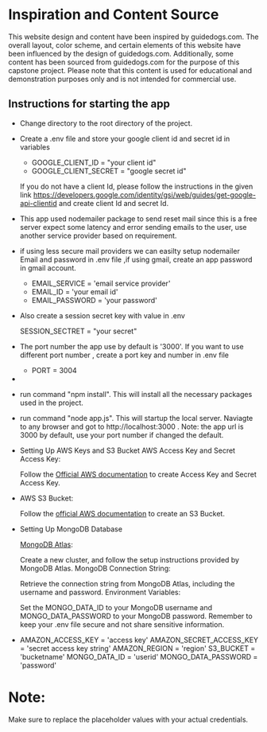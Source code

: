 # Inspiration and Content Source

This website design and content have been inspired by guidedogs.com. The overall layout, color scheme, and certain elements of this website have been influenced by the design of guidedogs.com. Additionally, some content has been sourced from guidedogs.com for the purpose of this capstone project. Please note that this content is used for educational and demonstration purposes only and is not intended for commercial use.

## Instructions for starting the app

- Change directory to the root directory of the project.
- Create a .env file and store your google client id and secret id in variables

  - GOOGLE_CLIENT_ID = "your client id"
  - GOOGLE_CLIENT_SECRET = "google secret id"

  If you do not have a client Id, please follow the instructions in the given link https://developers.google.com/identity/gsi/web/guides/get-google-api-clientid and create client Id and secret Id.

- This app used nodemailer package to send reset mail since this is a free server expect some latency and error sending emails to the user, use another service provider based on requirement.
- if using less secure mail providers we can easilty setup nodemailer Email and password in .env file ,if using gmail, create an app password in gmail account.

  - EMAIL_SERVICE = 'email service provider'
  - EMAIL_ID = 'your email id'
  - EMAIL_PASSWORD = 'your password'

- Also create a session secret key with value in .env

  SESSION_SECTRET = "your secret"

- The port number the app use by default is '3000'. If you want to use different port number , create a port key and number in .env file

  - PORT = 3004

-
- run command "npm install". This will install all the necessary packages used in the project.

- run command "node app.js". This will startup the local server. Naviagte to any browser
  and got to http://localhost:3000 . Note: the app url is 3000 by default, use your port number if changed the default.

- Setting Up AWS Keys and S3 Bucket
  AWS Access Key and Secret Access Key:

  Follow the [Official AWS documentation](https://docs.aws.amazon.com/general/latest/gr/aws-sec-cred-types.html#access-keys-and-secret-access-keys) to create Access Key and Secret Access Key.

- AWS S3 Bucket:

  Follow the [official AWS documentation](https://docs.aws.amazon.com/AmazonS3/latest/gsg/CreatingABucket.html) to create an S3 Bucket.

- Setting Up MongoDB Database

  [MongoDB Atlas](https://www.mongodb.com/basics/create-database):

  Create a new cluster, and follow the setup instructions provided by MongoDB Atlas.
  MongoDB Connection String:

  Retrieve the connection string from MongoDB Atlas, including the username and password.
  Environment Variables:

  Set the MONGO_DATA_ID to your MongoDB username and MONGO_DATA_PASSWORD to your MongoDB password.
  Remember to keep your .env file secure and not share sensitive information.

- AMAZON_ACCESS_KEY = 'access key'
  AMAZON_SECRET_ACCESS_KEY = 'secret access key string'
  AMAZON_REGION = 'region'
  S3_BUCKET = 'bucketname'
  MONGO_DATA_ID = 'userid'
  MONGO_DATA_PASSWORD = 'password'

# Note:

Make sure to replace the placeholder values with your actual credentials.

